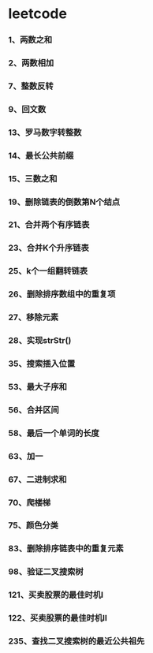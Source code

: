 # leetcode
### 1、两数之和
### 2、两数相加
### 7、整数反转
### 9、回文数
### 13、罗马数字转整数
### 14、最长公共前缀
### 15、三数之和
### 19、删除链表的倒数第N个结点
### 21、合并两个有序链表
### 23、合并K个升序链表
### 25、k个一组翻转链表
### 26、删除排序数组中的重复项
### 27、移除元素
### 28、实现strStr()
### 35、搜索插入位置
### 53、最大子序和
### 56、合并区间
### 58、最后一个单词的长度
### 63、加一
### 67、二进制求和
### 70、爬楼梯
### 75、颜色分类
### 83、删除排序链表中的重复元素
### 98、验证二叉搜索树
### 121、买卖股票的最佳时机I
### 122、买卖股票的最佳时机II
### 235、查找二叉搜索树的最近公共祖先